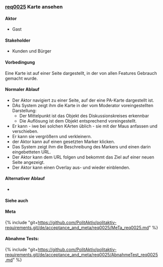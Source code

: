 ### [req0025](https://github.com/PolitAktiv/politaktiv-requirements/tree/master/de/requirements/req0025.md) Karte ansehen

#### Aktor
 * Gast

#### Stakeholder
 * Kunden und Bürger

#### Vorbedingung
Eine Karte ist auf einer Seite dargestellt, in der von allen Features Gebrauch gemacht wurde.

#### Normaler Ablauf
 * Der Aktor navigiert zu einer Seite, auf der eine PA-Karte dargestellt ist.
 * DAs System zeigt ihm die Karte in der vom Moderator voreingestellten Darstellung:
   * Der Mittelpunkt ist das Objekt des Diskussionskreises erkennbar
   * Die Auflösung ist dem Objekt entsprechend voreingestellt.
 * Er kann - iwe bei solchen KArten üblich - sie mit der Maus anfassen und verschieben.
 * Er kann sie vergrößern und verkleinern.
 * der Aktor kann auf einen gesetzten Marker klicken.
 * Das System zeigt ihm die Beschreibung des Markers und einen darin eingebetteten URL.
 * Der Aktor kann dem URL folgen und bekommt das Ziel auf einer neuen Seite angezeigt.
 * Der Aktor kann einen Overlay aus- und wieder einblenden.

#### Alternativer Ablauf
 * 

#### Siehe auch

#### Meta
{% include "git+https://github.com/PolitAktiv/politaktiv-requirements.git/de/acceptance_and_meta/req0025/MeTa_req0025.md" %} 

#### Abnahme Tests:
{% include "git+https://github.com/PolitAktiv/politaktiv-requirements.git/de/acceptance_and_meta/req0025/AbnahmeTest_req0025.md" %}